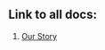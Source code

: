 ## Link to all docs:

1. [Our Story](https://docs.google.com/document/d/1a2yRM-7-gCl4BK8wuUXCarX0AFurhcXPZR5IXF1GZg8/edit?usp=sharing)


